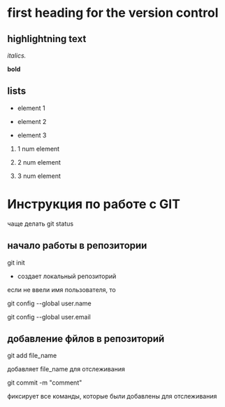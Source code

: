 # first heading for the version control 

## highlightning text

 *italics.*

 **bold**

## lists

 * element 1

 * element 2

 * element 3

 1. 1 num element

 2. 2 num element

 3. 3 num element

# Инструкция по работе с GIT

чаще делать git status

## начало работы в репозитории

git init

* создает локальный репозиторий

если не ввели имя пользователя, то

git config --global user.name

git config --global user.email

## добавление фйлов в репозиторий

git add file_name

добавляет file_name  для отслеживания

git commit -m "comment"

фиксирует все команды, которые были добавлены для отслеживания